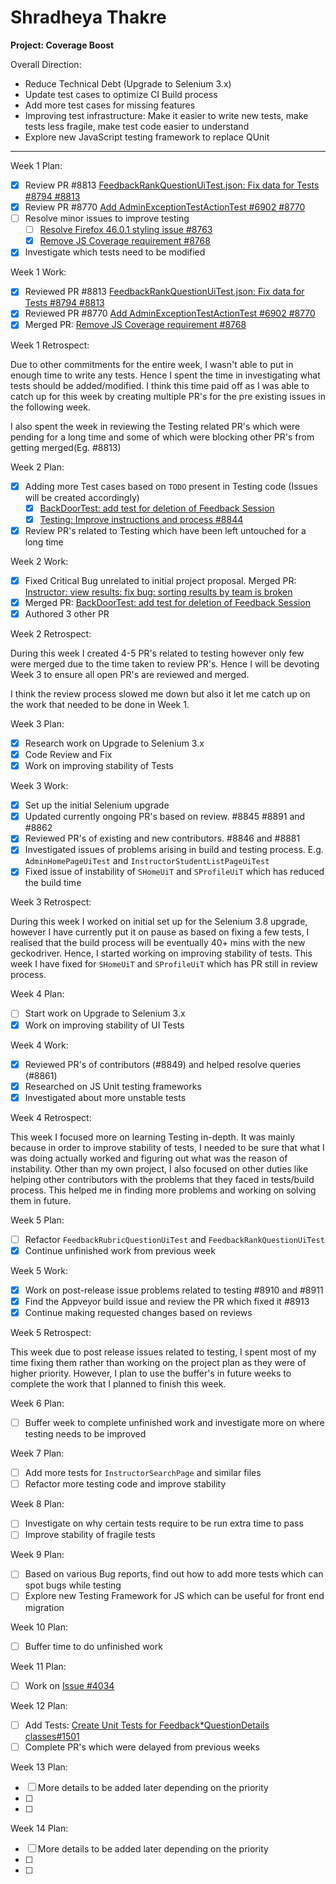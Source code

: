 # Shradheya Thakre

**Project: Coverage Boost**

Overall Direction:
- Reduce Technical Debt (Upgrade to Selenium 3.x)
- Update test cases to optimize CI Build process
- Add more test cases for missing features
- Improving test infrastructure: Make it easier to write new tests, make tests less fragile, make test code easier to understand
- Explore new JavaScript testing framework to replace QUnit

---

Week 1 Plan:
- [x] Review PR #8813 [FeedbackRankQuestionUiTest.json: Fix data for Tests #8794 #8813](https://github.com/TEAMMATES/teammates/pull/8813)
- [x] Review PR #8770 [Add AdminExceptionTestActionTest #6902 #8770](https://github.com/TEAMMATES/teammates/pull/8770)
- [ ] Resolve minor issues to improve testing
  - [ ] [Resolve Firefox 46.0.1 styling issue #8763](https://github.com/TEAMMATES/teammates/issues/8763)
  - [x] [Remove JS Coverage requirement #8768](https://github.com/TEAMMATES/teammates/issues/8768)
- [x] Investigate which tests need to be modified

Week 1 Work:

- [x] Reviewed PR #8813 [FeedbackRankQuestionUiTest.json: Fix data for Tests #8794 #8813](https://github.com/TEAMMATES/teammates/pull/8813)
- [x] Reviewed PR #8770 [Add AdminExceptionTestActionTest #6902 #8770](https://github.com/TEAMMATES/teammates/pull/8770)
- [x] Merged PR: [Remove JS Coverage requirement #8768](https://github.com/TEAMMATES/teammates/issues/8768)

Week 1 Retrospect:

Due to other commitments for the entire week, I wasn't able to put in enough time to write any tests. Hence I spent the time in investigating what tests should be added/modified. I think this time paid off as I was able to catch up for this week by creating multiple PR's for the pre existing issues in the following week.

I also spent the week in reviewing the Testing related PR's which were pending for a long time and some of which were blocking other PR's from getting merged(Eg. #8813)


Week 2 Plan:
- [x] Adding more Test cases based on `TODO` present in Testing code (Issues will be created accordingly)
  - [x] [BackDoorTest: add test for deletion of Feedback Session](https://github.com/TEAMMATES/teammates/issues/8842)
  - [x] [Testing: Improve instructions and process #8844](https://github.com/TEAMMATES/teammates/issues/8844)
- [x] Review PR's related to Testing which have been left untouched for a long time

Week 2 Work:

- [x] Fixed Critical Bug unrelated to initial project proposal. Merged PR: [Instructor: view results: fix bug: sorting results by team is broken](https://github.com/TEAMMATES/teammates/pull/8840)
- [x] Merged PR: [BackDoorTest: add test for deletion of Feedback Session](https://github.com/TEAMMATES/teammates/pull/8843)
- [x] Authored 3 other PR

Week 2 Retrospect:

During this week I created 4-5 PR's related to testing however only few were merged due to the time taken to review PR's. Hence I will be devoting Week 3 to ensure all open PR's are reviewed and merged.

I think the review process slowed me down but also it let me catch up on the work that needed to be done in Week 1.

Week 3 Plan:
- [x] Research  work on Upgrade to Selenium 3.x
- [x] Code Review and Fix
- [x] Work on improving stability of Tests

Week 3 Work:

- [x] Set up the initial Selenium upgrade
- [x] Updated currently ongoing PR's based on review. #8845 #8891 and #8862
- [x] Reviewed PR's of existing and new contributors. #8846 and #8881
- [x] Investigated issues of problems arising in build and testing process. E.g. `AdminHomePageUiTest` and `InstructorStudentListPageUiTest`
- [x] Fixed issue of instability of `SHomeUiT` and `SProfileUiT` which has reduced the build time

Week 3 Retrospect:

During this week I worked on initial set up for the Selenium 3.8 upgrade, however I have currently put it on pause as based on fixing a few tests, I realised that the build process will be eventually 40+ mins with the new geckodriver. Hence, I started working on improving stability of tests. This week I have fixed for `SHomeUiT` and `SProfileUiT` which has PR still in review process.

Week 4 Plan:
- [ ] Start work on Upgrade to Selenium 3.x
- [x] Work on improving stability of UI Tests

Week 4 Work:

- [x] Reviewed PR's of contributors (#8849) and helped resolve queries (#8861)
- [x] Researched on JS Unit testing frameworks
- [x] Investigated about more unstable tests

Week 4 Retrospect:

This week I focused more on learning Testing in-depth. It was mainly because in order to improve stability of tests, I needed to be sure that what I was doing actually worked and figuring out what was the reason of instability.
Other than my own project, I also focused on other duties like helping other contributors with the problems that they faced in tests/build process. This helped me in finding more problems and working on solving them in future.

Week 5 Plan:
- [ ] Refactor `FeedbackRubricQuestionUiTest` and `FeedbackRankQuestionUiTest`
- [x] Continue unfinished work from previous week

Week 5 Work:

- [x] Work on post-release issue problems related to testing #8910 and #8911
- [x] Find the Appveyor build issue and review the PR which fixed it #8913
- [x] Continue making requested changes based on reviews

Week 5 Retrospect:

This week due to post release issues related to testing, I spent most of my time fixing them rather than working on the project plan as they were of higher priority. However, I plan to use the buffer's in future weeks to complete the work that I planned to finish this week.

Week 6 Plan:
- [ ] Buffer week to complete unfinished work and investigate more on where testing needs to be improved

Week 7 Plan:
- [ ] Add more tests for `InstructorSearchPage` and similar files
- [ ] Refactor more testing code and improve stability

Week 8 Plan:
- [ ] Investigate on why certain tests require to be run extra time to pass
- [ ] Improve stability of fragile tests

Week 9 Plan:
- [ ] Based on various Bug reports, find out how to add more tests which can spot bugs while testing
- [ ] Explore new Testing Framework for JS which can be useful for front end migration

Week 10 Plan:
- [ ] Buffer time to do unfinished work

Week 11 Plan:
- [ ] Work on [Issue #4034](https://github.com/TEAMMATES/teammates/issues/4034)

Week 12 Plan:
- [ ] Add Tests: [Create Unit Tests for Feedback*QuestionDetails classes#1501](https://github.com/TEAMMATES/teammates/issues/1501)
- [ ] Complete PR's which were delayed from previous weeks

Week 13 Plan:
- [ ] More details to be added later depending on the priority
- [ ]
- [ ]

Week 14 Plan:
- [ ] More details to be added later depending on the priority
- [ ]
- [ ]
